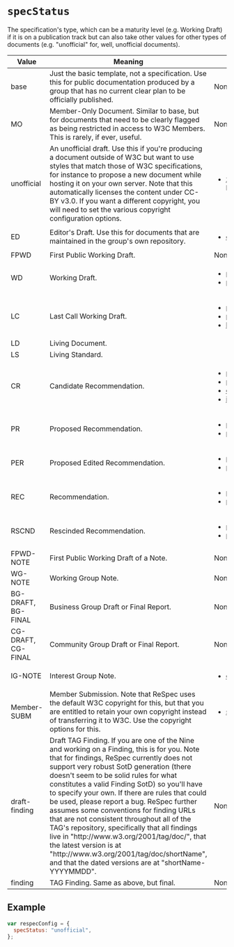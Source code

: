 # `specStatus`

The specification's type, which can be a maturity level (e.g. Working Draft) if it
is on a publication track but can also take other values for other types of documents
(e.g. "unofficial" for, well, unofficial documents).

<table>
  <thead>
    <tr>
      <th>Value</th>
      <th>Meaning</th>
      <th>Must also include</th>
    </tr>
  </thead>
  <tbody>
    <tr id="specStatus-base">
      <td>base</td>
      <td>
        Just the basic template, not a specification. Use this for public documentation produced
        by a group that has no current clear plan to be officially published.
      </td>
      <td>None.
      </td>
    </tr>
    <tr id="specStatus-mo">
      <td>MO</td>
      <td>
        Member-Only Document. Similar to base, but for documents that need to be clearly
        flagged as being restricted in access to W3C Members. This is rarely, if
        ever, useful.
      </td>
      <td>None.
      </td>
    </tr>
    <tr id="specStatus-unofficial">
      <td>unofficial</td>
      <td>
        An unofficial draft. Use this if you're producing a document outside of W3C but want
        to use styles that match those of W3C specifications, for instance to propose
        a new document while hosting it on your own server. Note that this automatically
        licenses the content under CC-BY v3.0. If you want a different copyright,
        you will need to set the various copyright configuration options.
      </td>
      <td><ul>
          <li><a href="xref">xref</a> (required only if linking built-in IDL types).</li>
        </ul>
      </td>
    </tr>
    <tr id="specStatus-ed">
      <td>ED</td>
      <td>
        Editor's Draft. Use this for documents that are maintained in the group's own repository.
      </td>
      <td>
        <ul>
          <li><a href="edDraftURI">edDraftURI</a>.</li>
        </ul>
      </td>
    </tr>
    <tr id="specStatus-fpwd">
      <td>FPWD</td>
      <td>
        First Public Working Draft.
      </td>
      <td>None.
      </td>
    </tr>
    <tr id="specStatus-wd">
      <td>WD</td>
      <td>
        Working Draft.
      </td>
      <td>
        <ul>
          <li><a href="previousPublishDate">previousPublishDate</a></li>
          <li><a href="previousMaturity">previousMaturity</a>.</li>
        </ul>
      </td>
    </tr>
    <tr id="specStatus-lc">
      <td>LC</td>
      <td>
        Last Call Working Draft.
      </td>
      <td>
        <ul>
          <li><a href="previousPublishDate">previousPublishDate</a></li>
          <li><a href="previousMaturity">previousMaturity</a></li>
          <li><a href="lcend">lcEnd</a></li>
        </ul>
      </td>
    </tr>
    <tr id="specStatus-ld">
      <td>LD</td>
      <td>
        Living Document.
      </td>
      <td>
      </td>
    </tr>
    <tr id="specStatus-ls">
      <td>LS</td>
      <td>
        Living Standard.
      </td>
      <td>
      </td>
    </tr>
    <tr id="specStatus-cr">
      <td>CR</td>
      <td>
        Candidate Recommendation.
      </td>
      <td>
        <ul>
          <li><a href="previousPublishDate">previousPublishDate</a></li>
          <li><a href="previousMaturity">previousMaturity</a></li>
          <li><a href="crEnd">crEnd</a></li>
          <li><a href="implementationReportURI">implementationReportURI</a></li>
        </ul>
      </td>
    </tr>
    <tr id="specStatus-pr">
      <td>PR</td>
      <td>
        Proposed Recommendation.
      </td>
      <td>
        <ul>
          <li><a href="previousPublishDate">previousPublishDate</a></li>
          <li><a href="previousMaturity">previousMaturity</a></li>
        </ul>
    </tr>
    <tr id="specStatus-per">
      <td>PER</td>
      <td>
        Proposed Edited Recommendation.
      </td>
      <td>
        <ul>
          <li><a href="previousPublishDate">previousPublishDate</a></li>
          <li><a href="previousMaturity">previousMaturity</a></li>
        </ul>
      </td>
    </tr>
    <tr id="specStatus-rec">
      <td>REC</td>
      <td>
        Recommendation.
      </td>
      <td>
        <ul>
          <li><a href="previousPublishDate">previousPublishDate</a></li>
          <li><a href="previousMaturity">previousMaturity</a></li>
        </ul>
      </td>
    </tr>
    <tr id="specStatus-rscnd">
      <td>RSCND</td>
      <td>
        Rescinded Recommendation.
      </td>
      <td>
        <ul>
          <li><a href="previousPublishDate">previousPublishDate</a></li>
          <li><a href="previousMaturity">previousMaturity</a></li>
      </td>
    </tr>
    <tr id="specStatus-fpwd-note">
      <td>FPWD-NOTE</td>
      <td>
        First Public Working Draft of a Note.
      </td>
      <td>None.
      </td>
    </tr>
    <tr id="specStatus-wg-note">
      <td>WG-NOTE</td>
      <td>Working Group Note.</td>
      <td>None.
      </td>
    </tr>
    <tr id="specStatus-bg-draft">
      <td id="specStatus-bg-final">BG-DRAFT, BG-FINAL</td>
      <td>Business Group Draft or Final Report.
      </td>
      <td>None.
      </td>
    </tr>
    <tr id="specStatus-cg-draft">
      <td id="specStatus-cg-final">CG-DRAFT, CG-FINAL</td>
      <td>Community Group Draft or Final Report.
      </td>
      <td>None.
      </td>
    </tr>
    <tr id="specStatus-ig-note">
      <td>IG-NOTE</td>
      <td>
        Interest Group Note.
      </td>
      <td>
        <ul>
          <li><a href="charterDisclosureURI">charterDisclosureURI</a></li>
        </ul>
      </td>
    </tr>
    <tr id="specStatus-member-subm">
      <td>Member-SUBM</td>
      <td>
        Member Submission. Note that ReSpec uses the default W3C copyright for this, but
        that you are entitled to retain your own copyright instead of transferring
        it to W3C. Use the copyright options for this.
      </td>
      <td>
       <ul>
          <li><a href="submissionCommentNumber">submissionCommentNumber</a></li>
       </ul>
      </td>
    </tr>
    <tr id="specStatus-draft-finding">
      <td>draft-finding</td>
      <td>
        Draft TAG Finding. If you are one of the Nine and working on a Finding, this is for
        you. Note that for findings, ReSpec currently does not support very robust
        SotD generation (there doesn't seem to be solid rules for what constitutes
        a valid Finding SotD) so you'll have to specify your own. If there are rules
        that could be used, please report a bug. ReSpec further assumes some conventions
        for finding URLs that are not consistent throughout all of the TAG's repository,
        specifically that all findings live in "http://www.w3.org/2001/tag/doc/",
        that the latest version is at "http://www.w3.org/2001/tag/doc/shortName",
        and that the dated versions are at "shortName-YYYYMMDD".
      </td>
      <td>None.</td>
    </tr>
    <tr id="specStatus-finding">
      <td>finding</td>
      <td>
        TAG Finding. Same as above, but final.
      </td>
      <td>None.
      </td>
    </tr>
  </tbody>
</table>

## Example

```js
var respecConfig = {
  specStatus: "unofficial",
};
```
